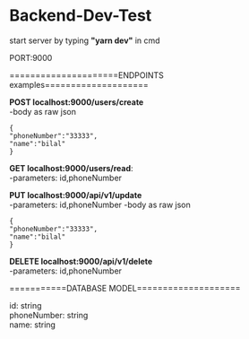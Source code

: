 # Backend-Dev-Test

start server by typing <b>"yarn dev"</b> in cmd

PORT:9000

=====================ENDPOINTS examples====================

<b>POST localhost:9000/users/create </b><br>
    -body as raw json
    
    {
	"phoneNumber":"33333",
	"name":"bilal"
	}
   
   

<b>GET localhost:9000/users/read</b>:
 <br> 
 -parameters: id,phoneNumber

  
<b>PUT localhost:9000/api/v1/update</b><br>
  -parameters: id,phoneNumber
  -body as raw json
  
    {
	"phoneNumber":"33333",
	"name":"bilal"
	}
   
 <b>DELETE localhost:9000/api/v1/delete </b><br>
   -parameters: id,phoneNumber
    

===========DATABASE MODEL====================
<br>

  id: string <br>
  phoneNumber: string <br>
  name: string
	
